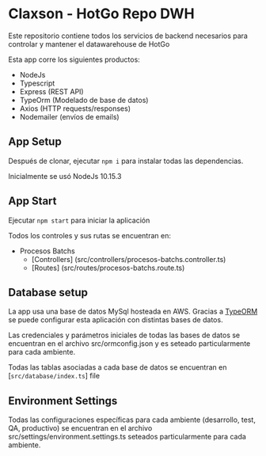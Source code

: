 # Claxson - HotGo Repo DWH

Este repositorio contiene todos los servicios de backend necesarios para controlar y mantener el datawarehouse de HotGo

Esta app corre los siguientes productos:
* NodeJs 
* Typescript 
* Express (REST API)
* TypeOrm (Modelado de base de datos)
* Axios (HTTP requests/responses)
* Nodemailer (envíos de emails)

## App Setup

Después de clonar, ejecutar `npm i` para instalar todas las dependencias.

Inicialmente se usó NodeJs 10.15.3

## App Start

Ejecutar `npm start` para iniciar la aplicación

Todos los controles y sus rutas se encuentran en:
* Procesos Batchs
  * [Controllers] (src/controllers/procesos-batchs.controller.ts)
  * [Routes] (src/routes/procesos-batchs.route.ts)

## Database setup

La app usa una base de datos MySql hosteada en AWS.
Gracias a [TypeORM](https://github.com/typeorm/typeorm) se puede configurar esta aplicación con distintas bases de datos.

Las credenciales y parámetros iniciales de todas las bases de datos se encuentran en el archivo src/ormconfig.json y es seteado particularmente para cada ambiente.

Todas las tablas asociadas a cada base de datos se encuentran en [`src/database/index.ts`] file

## Environment Settings

Todas las configuraciones específicas para cada ambiente (desarrollo, test, QA, productivo) se encuentran en el archivo src/settings/environment.settings.ts seteados particularmente para cada ambiente.